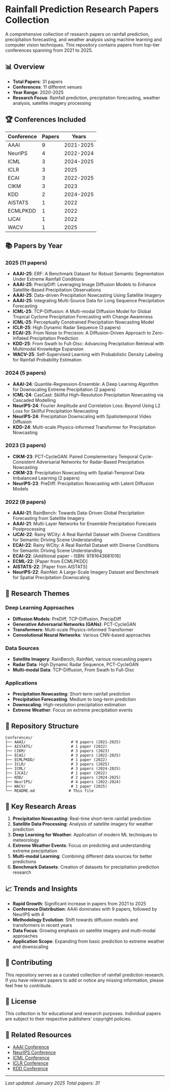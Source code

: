 # Rainfall Prediction Research Papers Collection

A comprehensive collection of research papers on rainfall prediction, precipitation forecasting, and weather analysis using machine learning and computer vision techniques. This repository contains papers from top-tier conferences spanning from 2021 to 2025.

## 📊 Overview

- **Total Papers**: 31 papers
- **Conferences**: 11 different venues
- **Year Range**: 2020-2025
- **Research Focus**: Rainfall prediction, precipitation forecasting, weather analysis, satellite imagery processing

## 🏆 Conferences Included

| Conference | Papers | Years |
|------------|--------|-------|
| AAAI | 9 | 2021-2025 |
| NeurIPS | 4 | 2022-2024 |
| ICML | 3 | 2024-2025 |
| ICLR | 3 | 2025 |
| ECAI | 3 | 2022-2025 |
| CIKM | 3 | 2023 |
| KDD | 2 | 2024-2025 |
| AISTATS | 1 | 2022 |
| ECMLPKDD | 1 | 2022 |
| IJCAI | 1 | 2022 |
| WACV | 1 | 2025 |

## 📚 Papers by Year

### 2025 (11 papers)
- **AAAI-25**: ERF: A Benchmark Dataset for Robust Semantic Segmentation Under Extreme Rainfall Conditions
- **AAAI-25**: PrecipDiff: Leveraging Image Diffusion Models to Enhance Satellite-Based Precipitation Observations
- **AAAI-25**: Data-driven Precipitation Nowcasting Using Satellite Imagery
- **AAAI-25**: Integrating Multi-Source Data for Long Sequence Precipitation Forecasting
- **ICML-25**: TCP-Diffusion: A Multi-modal Diffusion Model for Global Tropical Cyclone Precipitation Forecasting with Change Awareness
- **ICML-25**: Perceptually Constrained Precipitation Nowcasting Model
- **ICLR-25**: High Dynamic Radar Sequence (3 papers)
- **ECAI-25**: From Noise to Precision: A Diffusion-Driven Approach to Zero-Inflated Precipitation Prediction
- **KDD-25**: From Swath to Full-Disc: Advancing Precipitation Retrieval with Multimodal Knowledge Expansion
- **WACV-25**: Self-Supervised Learning with Probabilistic Density Labeling for Rainfall Probability Estimation

### 2024 (5 papers)
- **AAAI-24**: Quantile-Regression-Ensemble: A Deep Learning Algorithm for Downscaling Extreme Precipitation (2 papers)
- **ICML-24**: CasCast: Skillful High-Resolution Precipitation Nowcasting via Cascaded Modelling
- **NeurIPS-24**: Fourier Amplitude and Correlation Loss: Beyond Using L2 Loss for Skillful Precipitation Nowcasting
- **NeurIPS-24**: Precipitation Downscaling with Spatiotemporal Video Diffusion
- **KDD-24**: Multi-scale Physics-informed Transformer for Precipitation Nowcasting

### 2023 (3 papers)
- **CIKM-23**: PCT-CycleGAN: Paired Complementary Temporal Cycle-Consistent Adversarial Networks for Radar-Based Precipitation Nowcasting
- **CIKM-23**: Precipitation Nowcasting with Spatial-Temporal Data Imbalanced Learning (2 papers)
- **NeurIPS-23**: PreDiff: Precipitation Nowcasting with Latent Diffusion Models

### 2022 (8 papers)
- **AAAI-21**: RainBench: Towards Data-Driven Global Precipitation Forecasting from Satellite Imagery
- **AAAI-21**: Multi-Layer Networks for Ensemble Precipitation Forecasts Postprocessing
- **IJCAI-22**: Rainy WCity: A Real Rainfall Dataset with Diverse Conditions for Semantic Driving Scene Understanding
- **ECAI-22**: Rainy WCity: A Real Rainfall Dataset with Diverse Conditions for Semantic Driving Scene Understanding
- **ECAI-22**: [Additional paper - ISBN: 9781643681016]
- **ECML-22**: [Paper from ECMLPKDD]
- **AISTATS-22**: [Paper from AISTATS]
- **NeurIPS-22**: RainNet: A Large-Scale Imagery Dataset and Benchmark for Spatial Precipitation Downscaling

## 🔬 Research Themes

### Deep Learning Approaches
- **Diffusion Models**: PreDiff, TCP-Diffusion, PrecipDiff
- **Generative Adversarial Networks (GANs)**: PCT-CycleGAN
- **Transformers**: Multi-scale Physics-informed Transformer
- **Convolutional Neural Networks**: Various CNN-based approaches

### Data Sources
- **Satellite Imagery**: RainBench, RainNet, various nowcasting papers
- **Radar Data**: High Dynamic Radar Sequence, PCT-CycleGAN
- **Multi-modal Data**: TCP-Diffusion, From Swath to Full-Disc

### Applications
- **Precipitation Nowcasting**: Short-term rainfall prediction
- **Precipitation Forecasting**: Medium to long-term prediction
- **Downscaling**: High-resolution precipitation estimation
- **Extreme Weather**: Focus on extreme precipitation events

## 📁 Repository Structure

```
Conferences/
├── AAAI/                    # 9 papers (2021-2025)
├── AISTATS/                 # 1 paper (2022)
├── CIKM/                    # 3 papers (2023)
├── ECAI/                    # 3 papers (2022-2025)
├── ECMLPKDD/                # 1 paper (2022)
├── ICLR/                    # 3 papers (2025)
├── ICML/                    # 3 papers (2024-2025)
├── IJCAI/                   # 1 paper (2022)
├── KDD/                     # 2 papers (2024-2025)
├── NeurIPS/                 # 4 papers (2022-2024)
├── WACV/                    # 1 paper (2025)
└── README.md               # This file
```

## 🎯 Key Research Areas

1. **Precipitation Nowcasting**: Real-time short-term rainfall prediction
2. **Satellite Data Processing**: Analysis of satellite imagery for weather prediction
3. **Deep Learning for Weather**: Application of modern ML techniques to meteorology
4. **Extreme Weather Events**: Focus on predicting and understanding extreme precipitation
5. **Multi-modal Learning**: Combining different data sources for better predictions
6. **Benchmark Datasets**: Creation of datasets for precipitation prediction research

## 📈 Trends and Insights

- **Rapid Growth**: Significant increase in papers from 2021 to 2025
- **Conference Distribution**: AAAI dominates with 9 papers, followed by NeurIPS with 4
- **Methodology Evolution**: Shift towards diffusion models and transformers in recent years
- **Data Focus**: Growing emphasis on satellite imagery and multi-modal approaches
- **Application Scope**: Expanding from basic prediction to extreme weather and downscaling

## 🤝 Contributing

This repository serves as a curated collection of rainfall prediction research. If you have relevant papers to add or notice any missing information, please feel free to contribute.

## 📄 License

This collection is for educational and research purposes. Individual papers are subject to their respective publishers' copyright policies.

## 🔗 Related Resources

- [AAAI Conference](https://www.aaai.org/)
- [NeurIPS Conference](https://neurips.cc/)
- [ICML Conference](https://icml.cc/)
- [ICLR Conference](https://iclr.cc/)
- [KDD Conference](https://www.kdd.org/)

---

*Last updated: January 2025*
*Total papers: 31*
